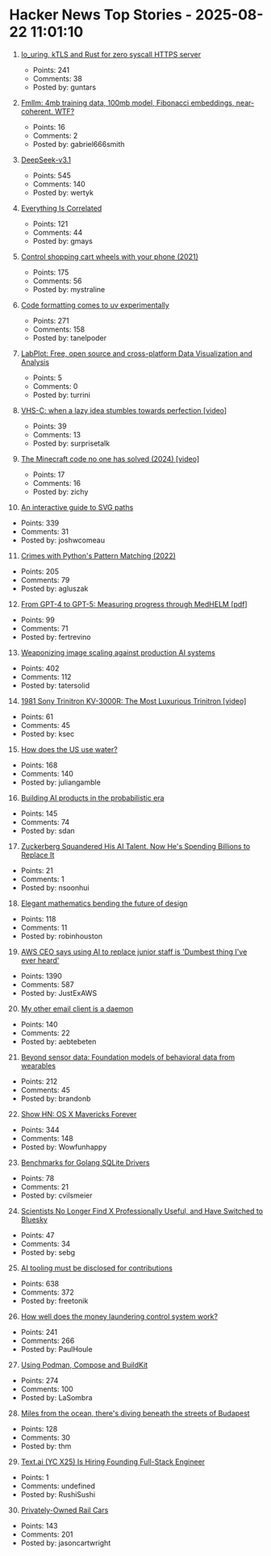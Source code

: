 # Hacker News Top Stories - 2025-08-22 11:01:10

1. [Io_uring, kTLS and Rust for zero syscall HTTPS server](https://blog.habets.se/2025/04/io-uring-ktls-and-rust-for-zero-syscall-https-server.html)
   - Points: 241
   - Comments: 38
   - Posted by: guntars

2. [Fmllm: 4mb training data, 100mb model, Fibonacci embeddings, near-coherent. WTF?](https://github.com/henrygabriels/FMLLM/blob/main/README.md)
   - Points: 16
   - Comments: 2
   - Posted by: gabriel666smith

3. [DeepSeek-v3.1](https://api-docs.deepseek.com/news/news250821)
   - Points: 545
   - Comments: 140
   - Posted by: wertyk

4. [Everything Is Correlated](https://gwern.net/everything)
   - Points: 121
   - Comments: 44
   - Posted by: gmays

5. [Control shopping cart wheels with your phone (2021)](https://www.begaydocrime.com/)
   - Points: 175
   - Comments: 56
   - Posted by: mystraline

6. [Code formatting comes to uv experimentally](https://pydevtools.com/blog/uv-format-code-formatting-comes-to-uv-experimentally/)
   - Points: 271
   - Comments: 158
   - Posted by: tanelpoder

7. [LabPlot: Free, open source and cross-platform Data Visualization and Analysis](https://labplot.org/)
   - Points: 5
   - Comments: 0
   - Posted by: turrini

8. [VHS-C: when a lazy idea stumbles towards perfection [video]](https://www.youtube.com/watch?v=HFYWHeBhYbM)
   - Points: 39
   - Comments: 13
   - Posted by: surprisetalk

9. [The Minecraft code no one has solved (2024) [video]](https://www.youtube.com/watch?v=nz2LeXwJOyI)
   - Points: 17
   - Comments: 16
   - Posted by: zichy

10. [An interactive guide to SVG paths](https://www.joshwcomeau.com/svg/interactive-guide-to-paths/)
   - Points: 339
   - Comments: 31
   - Posted by: joshwcomeau

11. [Crimes with Python's Pattern Matching (2022)](https://www.hillelwayne.com/post/python-abc/)
   - Points: 205
   - Comments: 79
   - Posted by: agluszak

12. [From GPT-4 to GPT-5: Measuring progress through MedHELM [pdf]](https://www.fertrevino.com/docs/gpt5_medhelm.pdf)
   - Points: 99
   - Comments: 71
   - Posted by: fertrevino

13. [Weaponizing image scaling against production AI systems](https://blog.trailofbits.com/2025/08/21/weaponizing-image-scaling-against-production-ai-systems/)
   - Points: 402
   - Comments: 112
   - Posted by: tatersolid

14. [1981 Sony Trinitron KV-3000R: The Most Luxurious Trinitron [video]](https://www.youtube.com/watch?v=jHG_I-9a7FY)
   - Points: 61
   - Comments: 45
   - Posted by: ksec

15. [How does the US use water?](https://www.construction-physics.com/p/how-does-the-us-use-water)
   - Points: 168
   - Comments: 140
   - Posted by: juliangamble

16. [Building AI products in the probabilistic era](https://giansegato.com/essays/probabilistic-era)
   - Points: 145
   - Comments: 74
   - Posted by: sdan

17. [Zuckerberg Squandered His AI Talent. Now He's Spending Billions to Replace It](https://www.forbes.com/sites/rashishrivastava/2025/08/13/zuckerberg-squandered-his-ai-talent-now-hes-spending-billions-to-replace-it/)
   - Points: 21
   - Comments: 1
   - Posted by: nsoonhui

18. [Elegant mathematics bending the future of design](https://actu.epfl.ch/news/elegant-mathematics-bending-the-future-of-design/)
   - Points: 118
   - Comments: 11
   - Posted by: robinhouston

19. [AWS CEO says using AI to replace junior staff is 'Dumbest thing I've ever heard'](https://www.theregister.com/2025/08/21/aws_ceo_entry_level_jobs_opinion/)
   - Points: 1390
   - Comments: 587
   - Posted by: JustExAWS

20. [My other email client is a daemon](https://feyor.sh/blog/my-other-email-client-is-a-mail-daemon/)
   - Points: 140
   - Comments: 22
   - Posted by: aebtebeten

21. [Beyond sensor data: Foundation models of behavioral data from wearables](https://arxiv.org/abs/2507.00191)
   - Points: 212
   - Comments: 45
   - Posted by: brandonb

22. [Show HN: OS X Mavericks Forever](https://mavericksforever.com/)
   - Points: 344
   - Comments: 148
   - Posted by: Wowfunhappy

23. [Benchmarks for Golang SQLite Drivers](https://github.com/cvilsmeier/go-sqlite-bench)
   - Points: 78
   - Comments: 21
   - Posted by: cvilsmeier

24. [Scientists No Longer Find X Professionally Useful, and Have Switched to Bluesky](https://academic.oup.com/icb/advance-article-abstract/doi/10.1093/icb/icaf127/8196180?redirectedFrom=fulltext&login=false)
   - Points: 47
   - Comments: 34
   - Posted by: sebg

25. [AI tooling must be disclosed for contributions](https://github.com/ghostty-org/ghostty/pull/8289)
   - Points: 638
   - Comments: 372
   - Posted by: freetonik

26. [How well does the money laundering control system work?](https://www.journals.uchicago.edu/doi/10.1086/735665)
   - Points: 241
   - Comments: 266
   - Posted by: PaulHoule

27. [Using Podman, Compose and BuildKit](https://emersion.fr/blog/2025/using-podman-compose-and-buildkit/)
   - Points: 274
   - Comments: 100
   - Posted by: LaSombra

28. [Miles from the ocean, there's diving beneath the streets of Budapest](https://www.cnn.com/2025/08/18/travel/budapest-diving-molnar-janos-cave)
   - Points: 128
   - Comments: 30
   - Posted by: thm

29. [Text.ai (YC X25) Is Hiring Founding Full-Stack Engineer](https://www.ycombinator.com/companies/text-ai/jobs/OJBr0v2-founding-full-stack-engineer)
   - Points: 1
   - Comments: undefined
   - Posted by: RushiSushi

30. [Privately-Owned Rail Cars](https://www.amtrak.com/privately-owned-rail-cars)
   - Points: 143
   - Comments: 201
   - Posted by: jasoncartwright

